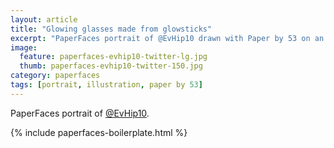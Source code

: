 ```yaml
---
layout: article
title: "Glowing glasses made from glowsticks"
excerpt: "PaperFaces portrait of @EvHip10 drawn with Paper by 53 on an iPad."
image: 
  feature: paperfaces-evhip10-twitter-lg.jpg
  thumb: paperfaces-evhip10-twitter-150.jpg
category: paperfaces
tags: [portrait, illustration, paper by 53]
---
```


PaperFaces portrait of [@EvHip10](http://twitter.com/EvHip10).

{% include paperfaces-boilerplate.html %}